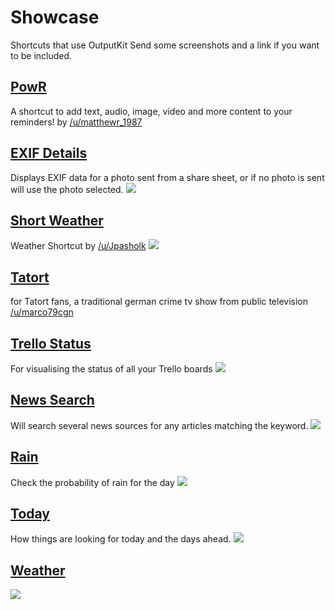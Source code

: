 # Showcase

Shortcuts that use OutputKit
Send some screenshots and a link if you want to be included.

## [PowR](https://routinehub.co/shortcut/1430)
A shortcut to add text, audio, image, video and more content to your reminders! by [/u/matthewr_1987](https://www.reddit.com/user/matthewr_1987)

## [EXIF Details](https://routinehub.co/shortcut/913)
Displays EXIF data for a photo sent from a share sheet, or if no photo is sent will use the photo selected.
![](/showcase/EXIF.png)

## [Short Weather](https://routinehub.co/shortcut/1469)
Weather Shortcut by [/u/Jpasholk](https://www.reddit.com/user/Jpasholk)
![](/showcase/ShortWeather.png)

## [Tatort](https://www.reddit.com/r/shortcuts/comments/9ze26m/tatort_viewer/)
for Tatort fans, a traditional german crime tv show from public television [/u/marco79cgn](https://www.reddit.com/user/marco79cgn)

## [Trello Status](https://routinehub.co/shortcut/1243)
For visualising the status of all your Trello boards
![](/showcase/Trello.png)

## [News Search](https://routinehub.co/shortcut/836) 
Will search several news sources for any articles matching the keyword.
![](/showcase/NewsSearch.png)


## [Rain](https://routinehub.co/shortcut/1222)
Check the probability of rain for the day
![](/showcase/Rain.png)

## [Today](https://routinehub.co/shortcut/1627)
How things are looking for today and the days ahead.
![](/showcase/Today.png)

## [Weather](https://routinehub.co/shortcut/1630)
![](/showcase/TodaysWeather.png)
